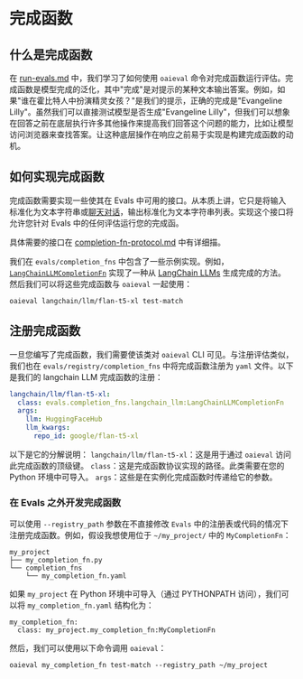 # 完成函数

## 什么是完成函数
在 [run-evals.md](run-evals.md) 中，我们学习了如何使用 `oaieval` 命令对完成函数运行评估。完成函数是模型完成的泛化，其中"完成"是对提示的某种文本输出答案。例如，如果"谁在霍比特人中扮演精灵女孩？"是我们的提示，正确的完成是"Evangeline Lilly"。虽然我们可以直接测试模型是否生成"Evangeline Lilly"，但我们可以想象在回答之前在底层执行许多其他操作来提高我们回答这个问题的能力，比如让模型访问浏览器来查找答案。让这种底层操作在响应之前易于实现是构建完成函数的动机。

## 如何实现完成函数
完成函数需要实现一些使其在 Evals 中可用的接口。从本质上讲，它只是将输入标准化为文本字符串或[聊天对话](https://platform.openai.com/docs/guides/chat)，输出标准化为文本字符串列表。实现这个接口将允许您针对 Evals 中的任何评估运行您的完成函。

具体需要的接口在 [completion-fn-protocol.md](completion-fn-protocol.md) 中有详细描。

我们在 `evals/completion_fns` 中包含了一些示例实现。例如，[`LangChainLLMCompletionFn`](../evals/completion_fns/langchain_llm.py) 实现了一种从 [LangChain LLMs](https://python.langchain.com/en/latest/modules/models/llms/getting_started.html) 生成完成的方法。然后我们可以将这些完成函数与 `oaieval` 一起使用：
```
oaieval langchain/llm/flan-t5-xl test-match
```

## 注册完成函数
一旦您编写了完成函数，我们需要使该类对 `oaieval` CLI 可见。与注册评估类似，我们也在 `evals/registry/completion_fns` 中将完成函数注册为 `yaml` 文件。以下是我们的 langchain LLM 完成函数的注册：
```yaml
langchain/llm/flan-t5-xl:
  class: evals.completion_fns.langchain_llm:LangChainLLMCompletionFn
  args:
    llm: HuggingFaceHub
    llm_kwargs:
      repo_id: google/flan-t5-xl
```
以下是它的分解说明：
`langchain/llm/flan-t5-xl`：这是用于通过 `oaieval` 访问此完成函数的顶级键。
`class`：这是完成函数协议实现的路径。此类需要在您的 Python 环境中可导入。
`args`：这些是在实例化完成函数时传递给它的参数。


### 在 Evals 之外开发完成函数
可以使用 `--registry_path` 参数在不直接修改 `Evals` 中的注册表或代码的情况下注册完成函数。例如，假设我想使用位于 `~/my_project/` 中的 `MyCompletionFn`：
```
my_project
├── my_completion_fn.py
└── completion_fns
    └── my_completion_fn.yaml
```

如果 `my_project` 在 Python 环境中可导入（通过 PYTHONPATH 访问），我们可以将 `my_completion_fn.yaml` 结构化为：
```
my_completion_fn:
  class: my_project.my_completion_fn:MyCompletionFn
```
然后，我们可以使用以下命令调用 `oaieval`：
```
oaieval my_completion_fn test-match --registry_path ~/my_project
```
